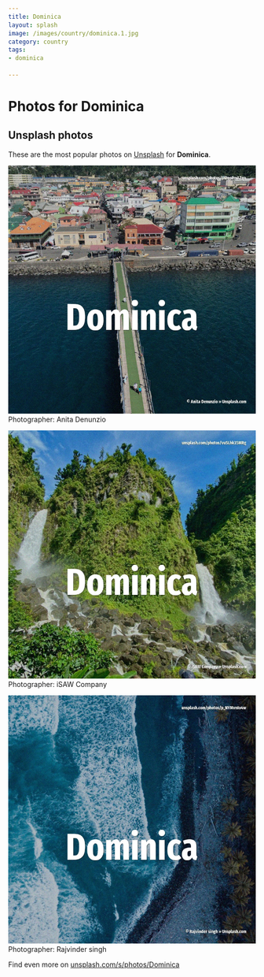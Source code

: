 ```yaml
---
title: Dominica
layout: splash
image: /images/country/dominica.1.jpg
category: country
tags:
- dominica

---
```

# Photos for Dominica
 
## Unsplash photos
These are the most popular photos on [Unsplash](https://unsplash.com) for **Dominica**.
 
![Dominica](/images/country/dominica.1.jpg)
Photographer:  Anita Denunzio
 
![Dominica](/images/country/dominica.2.jpg)
Photographer:  iSAW Company
 
![Dominica](/images/country/dominica.3.jpg)
Photographer:  Rajvinder singh
 
Find even more on [unsplash.com/s/photos/Dominica](https://unsplash.com/s/photos/Dominica)
 
